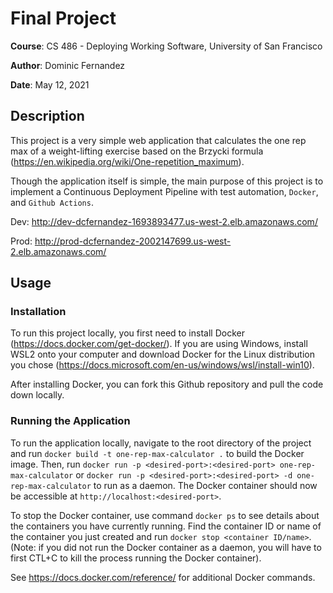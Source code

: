 # Final Project

<b>Course</b>: CS 486 - Deploying Working Software, University of San Francisco

<b>Author</b>: Dominic Fernandez

<b>Date</b>: May 12, 2021

## Description
This project is a very simple web application that calculates the one rep max of a weight-lifting
exercise based on the Brzycki formula (https://en.wikipedia.org/wiki/One-repetition_maximum).  

Though the application itself is simple, the main purpose of this project is to implement 
a Continuous Deployment Pipeline with test automation, `Docker`, and `Github Actions`.

Dev: http://dev-dcfernandez-1693893477.us-west-2.elb.amazonaws.com/

Prod: http://prod-dcfernandez-2002147699.us-west-2.elb.amazonaws.com/


## Usage 
### Installation
To run this project locally, you first need to install Docker (https://docs.docker.com/get-docker/).
If you are using Windows, install WSL2 onto your computer and download Docker for the Linux 
distribution you chose (https://docs.microsoft.com/en-us/windows/wsl/install-win10).

After installing Docker, you can fork this Github repository and pull the code down locally.

### Running the Application 
To run the application locally, navigate to the root directory of the project and run `docker build -t one-rep-max-calculator .` to build the Docker image.
Then, run `docker run -p <desired-port>:<desired-port> one-rep-max-calculator` or `docker run -p <desired-port>:<desired-port> -d one-rep-max-calculator`
to run as a daemon.  The Docker container should now be accessible at `http://localhost:<desired-port>`.

To stop the Docker container, use command `docker ps` to see details about the containers you have currently running.  Find the container ID or name 
of the container you just created and run `docker stop <container ID/name>`.  (Note: if you did not run the Docker container as a daemon, you will 
have to first CTL+C to kill the process running the Docker container).

See https://docs.docker.com/reference/ for additional Docker commands.
